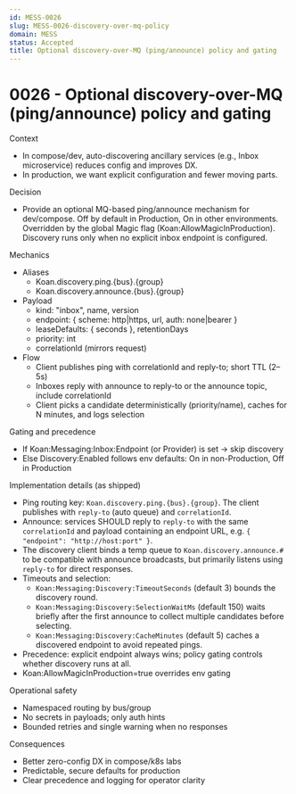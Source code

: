 ```yaml
---
id: MESS-0026
slug: MESS-0026-discovery-over-mq-policy
domain: MESS
status: Accepted
title: Optional discovery-over-MQ (ping/announce) policy and gating
---
```


# 0026 - Optional discovery-over-MQ (ping/announce) policy and gating

Context

- In compose/dev, auto-discovering ancillary services (e.g., Inbox microservice) reduces config and improves DX.
- In production, we want explicit configuration and fewer moving parts.

Decision

- Provide an optional MQ-based ping/announce mechanism for dev/compose. Off by default in Production, On in other environments. Overridden by the global Magic flag (Koan:AllowMagicInProduction). Discovery runs only when no explicit inbox endpoint is configured.

Mechanics

- Aliases
  - Koan.discovery.ping.{bus}.{group}
  - Koan.discovery.announce.{bus}.{group}
- Payload
  - kind: "inbox", name, version
  - endpoint: { scheme: http|https, url, auth: none|bearer }
  - leaseDefaults: { seconds }, retentionDays
  - priority: int
  - correlationId (mirrors request)
- Flow
  - Client publishes ping with correlationId and reply-to; short TTL (2–5s)
  - Inboxes reply with announce to reply-to or the announce topic, include correlationId
  - Client picks a candidate deterministically (priority/name), caches for N minutes, and logs selection

Gating and precedence

- If Koan:Messaging:Inbox:Endpoint (or Provider) is set → skip discovery
- Else Discovery:Enabled follows env defaults: On in non-Production, Off in Production

Implementation details (as shipped)

- Ping routing key: `Koan.discovery.ping.{bus}.{group}`. The client publishes with `reply-to` (auto queue) and `correlationId`.
- Announce: services SHOULD reply to `reply-to` with the same `correlationId` and payload containing an endpoint URL, e.g. `{ "endpoint": "http://host:port" }`.
- The discovery client binds a temp queue to `Koan.discovery.announce.#` to be compatible with announce broadcasts, but primarily listens using `reply-to` for direct responses.
- Timeouts and selection:
  - `Koan:Messaging:Discovery:TimeoutSeconds` (default 3) bounds the discovery round.
  - `Koan:Messaging:Discovery:SelectionWaitMs` (default 150) waits briefly after the first announce to collect multiple candidates before selecting.
  - `Koan:Messaging:Discovery:CacheMinutes` (default 5) caches a discovered endpoint to avoid repeated pings.
- Precedence: explicit endpoint always wins; policy gating controls whether discovery runs at all.
- Koan:AllowMagicInProduction=true overrides env gating

Operational safety

- Namespaced routing by bus/group
- No secrets in payloads; only auth hints
- Bounded retries and single warning when no responses

Consequences

- Better zero-config DX in compose/k8s labs
- Predictable, secure defaults for production
- Clear precedence and logging for operator clarity
